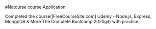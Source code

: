 #Natourse course Application

Completed the course([FreeCourseSite.com] Udemy - Node.js, Express, MongoDB & More The Complete Bootcamp 2020git) with practice
